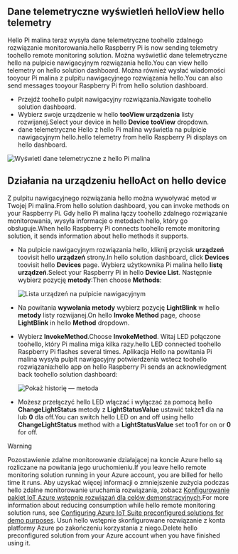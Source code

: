 ## <a name="view-hello-telemetry"></a><span data-ttu-id="3557a-101">Dane telemetryczne wyświetleń hello</span><span class="sxs-lookup"><span data-stu-id="3557a-101">View hello telemetry</span></span>

<span data-ttu-id="3557a-102">Hello Pi malina teraz wysyła dane telemetryczne toohello zdalnego rozwiązanie monitorowania.</span><span class="sxs-lookup"><span data-stu-id="3557a-102">hello Raspberry Pi is now sending telemetry toohello remote monitoring solution.</span></span> <span data-ttu-id="3557a-103">Można wyświetlić dane telemetryczne hello na pulpicie nawigacyjnym rozwiązania hello.</span><span class="sxs-lookup"><span data-stu-id="3557a-103">You can view hello telemetry on hello solution dashboard.</span></span> <span data-ttu-id="3557a-104">Można również wysłać wiadomości tooyour Pi malina z pulpitu nawigacyjnego rozwiązania hello.</span><span class="sxs-lookup"><span data-stu-id="3557a-104">You can also send messages tooyour Raspberry Pi from hello solution dashboard.</span></span>

- <span data-ttu-id="3557a-105">Przejdź toohello pulpit nawigacyjny rozwiązania.</span><span class="sxs-lookup"><span data-stu-id="3557a-105">Navigate toohello solution dashboard.</span></span>
- <span data-ttu-id="3557a-106">Wybierz swoje urządzenie w hello **tooView urządzenia** listy rozwijanej.</span><span class="sxs-lookup"><span data-stu-id="3557a-106">Select your device in hello **Device tooView** dropdown.</span></span>
- <span data-ttu-id="3557a-107">dane telemetryczne Hello z hello Pi malina wyświetla na pulpicie nawigacyjnym hello.</span><span class="sxs-lookup"><span data-stu-id="3557a-107">hello telemetry from hello Raspberry Pi displays on hello dashboard.</span></span>

![Wyświetl dane telemetryczne z hello Pi malina][img-telemetry-display]

## <a name="act-on-hello-device"></a><span data-ttu-id="3557a-109">Działania na urządzeniu hello</span><span class="sxs-lookup"><span data-stu-id="3557a-109">Act on hello device</span></span>

<span data-ttu-id="3557a-110">Z pulpitu nawigacyjnego rozwiązania hello można wywoływać metod w Twojej Pi malina.</span><span class="sxs-lookup"><span data-stu-id="3557a-110">From hello solution dashboard, you can invoke methods on your Raspberry Pi.</span></span> <span data-ttu-id="3557a-111">Gdy hello Pi malina łączy toohello zdalnego rozwiązanie monitorowania, wysyła informacje o metodach hello, który go obsługuje.</span><span class="sxs-lookup"><span data-stu-id="3557a-111">When hello Raspberry Pi connects toohello remote monitoring solution, it sends information about hello methods it supports.</span></span>

- <span data-ttu-id="3557a-112">Na pulpicie nawigacyjnym rozwiązania hello, kliknij przycisk **urządzeń** toovisit hello **urządzeń** strony.</span><span class="sxs-lookup"><span data-stu-id="3557a-112">In hello solution dashboard, click **Devices** toovisit hello **Devices** page.</span></span> <span data-ttu-id="3557a-113">Wybierz użytkownika Pi malina hello **listę urządzeń**.</span><span class="sxs-lookup"><span data-stu-id="3557a-113">Select your Raspberry Pi in hello **Device List**.</span></span> <span data-ttu-id="3557a-114">Następnie wybierz pozycję **metody**:</span><span class="sxs-lookup"><span data-stu-id="3557a-114">Then choose **Methods**:</span></span>

    ![Lista urządzeń na pulpicie nawigacyjnym][img-list-devices]

- <span data-ttu-id="3557a-116">Na powitania **wywołania metody** wybierz pozycję **LightBlink** w hello **metody** listy rozwijanej.</span><span class="sxs-lookup"><span data-stu-id="3557a-116">On hello **Invoke Method** page, choose **LightBlink** in hello **Method** dropdown.</span></span>

- <span data-ttu-id="3557a-117">Wybierz **InvokeMethod**.</span><span class="sxs-lookup"><span data-stu-id="3557a-117">Choose **InvokeMethod**.</span></span> <span data-ttu-id="3557a-118">Witaj LED połączone toohello, który Pi malina miga kilka razy.</span><span class="sxs-lookup"><span data-stu-id="3557a-118">hello LED connected toohello Raspberry Pi flashes several times.</span></span> <span data-ttu-id="3557a-119">Aplikacja Hello na powitania Pi malina wysyła pulpit nawigacyjny potwierdzenia wstecz toohello rozwiązania:</span><span class="sxs-lookup"><span data-stu-id="3557a-119">hello app on hello Raspberry Pi sends an acknowledgment back toohello solution dashboard:</span></span>

    ![Pokaż historię — metoda][img-method-history]

- <span data-ttu-id="3557a-121">Możesz przełączyć hello LED włączać i wyłączać za pomocą hello **ChangeLightStatus** metody z **LightStatusValue** ustawić także**1** dla na lub **0** dla off.</span><span class="sxs-lookup"><span data-stu-id="3557a-121">You can switch hello LED on and off using hello **ChangeLightStatus** method with a **LightStatusValue** set too**1** for on or **0** for off.</span></span>

> [!WARNING]
> <span data-ttu-id="3557a-122">Pozostawienie zdalne monitorowanie działającej na koncie Azure hello są rozliczane na powitania jego uruchomieniu.</span><span class="sxs-lookup"><span data-stu-id="3557a-122">If you leave hello remote monitoring solution running in your Azure account, you are billed for hello time it runs.</span></span> <span data-ttu-id="3557a-123">Aby uzyskać więcej informacji o zmniejszenie zużycia podczas hello zdalne monitorowanie uruchamia rozwiązania, zobacz [Konfigurowanie pakiet IoT Azure wstępnie rozwiązań dla celów demonstracyjnych][lnk-demo-config].</span><span class="sxs-lookup"><span data-stu-id="3557a-123">For more information about reducing consumption while hello remote monitoring solution runs, see [Configuring Azure IoT Suite preconfigured solutions for demo purposes][lnk-demo-config].</span></span> <span data-ttu-id="3557a-124">Usuń hello wstępnie skonfigurowane rozwiązanie z konta platformy Azure po zakończeniu korzystania z niego.</span><span class="sxs-lookup"><span data-stu-id="3557a-124">Delete hello preconfigured solution from your Azure account when you have finished using it.</span></span>


[img-telemetry-display]: media/iot-suite-raspberry-pi-kit-view-telemetry/telemetry.png
[img-list-devices]: media/iot-suite-raspberry-pi-kit-view-telemetry/listdevices.png
[img-method-history]: media/iot-suite-raspberry-pi-kit-view-telemetry/methodhistory.png

[lnk-demo-config]: https://github.com/Azure/azure-iot-remote-monitoring/blob/master/Docs/configure-preconfigured-demo.md